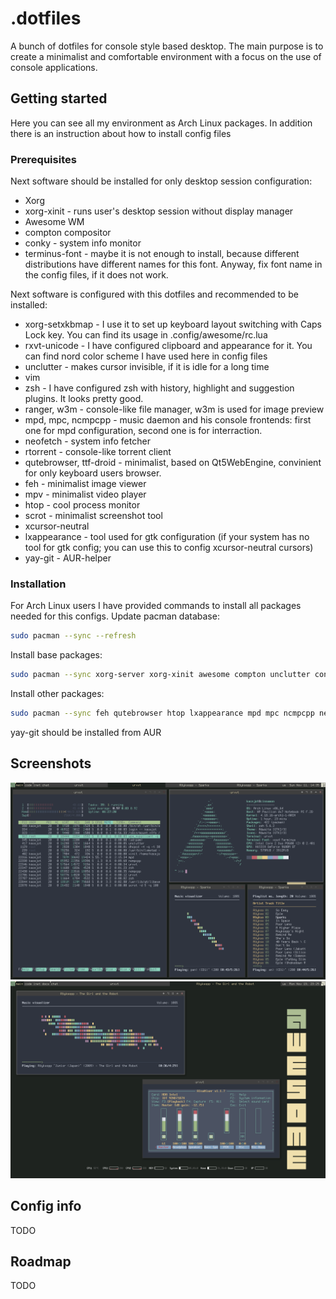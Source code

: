 # .dotfiles
A bunch of dotfiles for console style based desktop. The main purpose is to create a minimalist and comfortable environment with a focus on the use of console applications.

## Getting started
Here you can see all my environment as Arch Linux packages. In addition there is an instruction about how to install config files

### Prerequisites
Next software should be installed for only desktop session configuration:
* Xorg
* xorg-xinit - runs user's desktop session without display manager
* Awesome WM
* compton compositor
* conky - system info monitor
* terminus-font - maybe it is not enough to install, because different distributions have different names for this font. Anyway, fix font name in the config files, if it does not work.

Next software is configured with this dotfiles and recommended to be installed:
* xorg-setxkbmap - I use it to set up keyboard layout switching with Caps Lock key. You can find its usage in .config/awesome/rc.lua
* rxvt-unicode - I have configured clipboard and appearance for it. You can find nord color scheme I have used here in config files
* unclutter - makes cursor invisible, if it is idle for a long time
* vim
* zsh - I have configured zsh with history, highlight and suggestion plugins. It looks pretty good.
* ranger, w3m - console-like file manager, w3m is used for image preview
* mpd, mpc, ncmpcpp - music daemon and his console frontends: first one for mpd configuration, second one is for interraction.
* neofetch - system info fetcher
* rtorrent - console-like torrent client
* qutebrowser, ttf-droid - minimalist, based on Qt5WebEngine, convinient for only keyboard users browser.
* feh - minimalist image viewer
* mpv - minimalist video player
* htop - cool process monitor
* scrot - minimalist screenshot tool
* xcursor-neutral
* lxappearance - tool used for gtk configuration (if your system has no tool for gtk config; you can use this to config xcursor-neutral cursors)
* yay-git - AUR-helper

### Installation

For Arch Linux users I have provided commands to install all packages needed for this configs.
Update pacman database:
```bash
sudo pacman --sync --refresh
```
Install base packages:
```bash
sudo pacman --sync xorg-server xorg-xinit awesome compton unclutter conky terminus-font
```
Install other packages:
```bash
sudo pacman --sync feh qutebrowser htop lxappearance mpd mpc ncmpcpp neofetch rtorrent scrot ttf-droid xcursor-neutral ranger rxvt-unicode vim zsh xorg-setxkbmap
```
yay-git should be installed from AUR

## Screenshots
![](screenshots/1.png)
![](screenshots/2.png)
## Config info
TODO
## Roadmap
TODO
